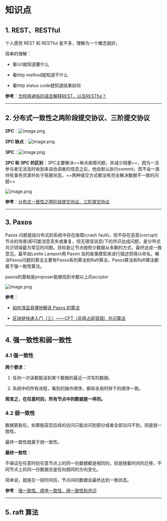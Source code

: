 # 知识点

## 1. REST、RESTful

个人感觉 REST 和 RESTful 差不多，理解为一个概念就好。

简单的理解：

- 看Url就知道要什么

- 看http method就知道干什么

- 看http status code就知道结果如何

**参考**：[怎样用通俗的语言解释REST，以及RESTful？](https://www.zhihu.com/question/28557115)

---

## 2. 分布式一致性之两阶段提交协议、三阶提交协议

**2PC**：![image.png](https://ws1.sinaimg.cn/large/006alGmrly1g7yn1o57sfj30gk04h75d.jpg)

**2PC 缺点**：![image.png](https://ws1.sinaimg.cn/large/006alGmrly1g7yn3qw7asj30ld0gl0v7.jpg)

**3PC**：![image.png](https://ws1.sinaimg.cn/large/006alGmrly1g7yn03d88cj30ea070gmo.jpg)

**2PC 和 3PC 的区别**：3PC主要解决==单点故障问题，并减少阻塞==，因为一旦参与者无法及时收到来自协调者的信息之后，他会默认执行commit。而不会一直持有事务资源并处于阻塞状态。==两种提交方式都没有完全解决数据不一致的问题==

![image.png](https://ws1.sinaimg.cn/large/006alGmrly1g7ymxpj7wij30ih0jj0uu.jpg)

**参考**：[分布式一致性之两阶段提交协议、三阶提交协议](https://zhuanlan.zhihu.com/p/35616810)

---

## 3. Paxos

Paxos 问题是指分布式的系统中存在故障(crash fault)，但不存在恶意(corrupt)节点的场景(即可能消息丢失或重复，但无错误消息)下的共识达成问题，是分布式共识领域最为常见的问题。目标是让节点按照少数服从多数的方式，最终达成一致意见。最早由Leslie Lamport用 Paxon 岛的故事模型来进行描述而得以命名。解决Paxos问题的算法主要有Paxos系列算法和Raft算法，Paxos算法和Raft算法都属于强一致性算法。

paxos的基础是proposer能够找到半数以上的accptor

![image.png](https://ws1.sinaimg.cn/large/006alGmrly1g80yid4zofj30if0hkn1g.jpg)

**参考**：

- [如何浅显易懂地解说 Paxos 的算法](https://www.zhihu.com/question/19787937)

- [区块链快速入门（三）——CFT（非拜占庭容错）共识算法](https://blog.51cto.com/9291927/2300901)

---

## 4. 强一致性和弱一致性

### 4.1 强一致性

**两个要求**：

1. 任何一次读都能读到某个数据的最近一次写的数据。

2. 系统中的所有进程，看到的操作顺序，都和全局时钟下的顺序一致。

**简言之，在任意时刻，所有节点中的数据是一样的。**

### 4.2 弱一致性

数据更新后，如果能容忍后续的访问只能访问到部分或者全部访问不到，则是弱一致性。

最终一致性就属于弱一致性。

**最终一致性**：

不保证在任意时刻任意节点上的同一份数据都是相同的，但是随着时间的迁移，不同节点上的同一份数据总是在向趋同的方向变化。

简单说，就是在一段时间后，节点间的数据会最终达到一致状态。

**参考**：[强一致性、顺序一致性、弱一致性和共识](https://blog.csdn.net/chao2016/article/details/81149674)

---

## 5. raft 算法